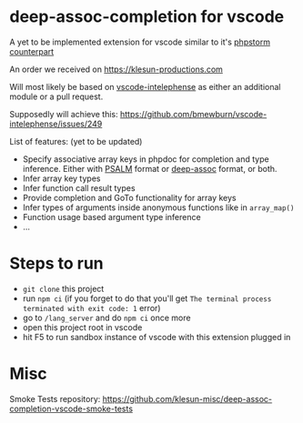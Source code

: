 # deep-assoc-completion for vscode

A yet to be implemented extension for vscode similar to it's [phpstorm counterpart](https://github.com/klesun/deep-assoc-completion)

An order we received on https://klesun-productions.com

Will most likely be based on [vscode-intelephense](https://github.com/bmewburn/vscode-intelephense) as either an additional module or a pull request.

Supposedly will achieve this: https://github.com/bmewburn/vscode-intelephense/issues/249

List of features: (yet to be updated)
- Specify associative array keys in phpdoc for completion and type inference. Either with [PSALM](https://github.com/vimeo/psalm/blob/master/docs/annotating_code/type_syntax/array_types.md#object-like-arrays) format or [deep-assoc](https://github.com/klesun/deep-assoc-completion/issues/63) format, or both.
- Infer array key types
- Infer function call result types
- Provide completion and GoTo functionality for array keys
- Infer types of arguments inside anonymous functions like in `array_map()`
- Function usage based argument type inference
- ...


# Steps to run

- `git clone` this project
- run `npm ci` (if you forget to do that you'll get `The terminal process terminated with exit code: 1` error)
- go to `/lang_server` and do `npm ci` once more
- open this project root in vscode
- hit F5 to run sandbox instance of vscode with this extension plugged in

# Misc

Smoke Tests repository: https://github.com/klesun-misc/deep-assoc-completion-vscode-smoke-tests